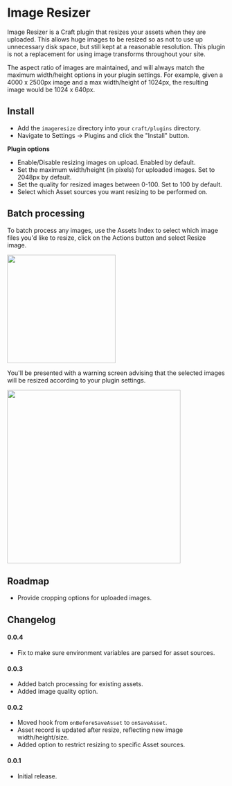 # Image Resizer

Image Resizer is a Craft plugin that resizes your assets when they are uploaded. This allows huge images to be resized so as not to use up unnecessary disk space, but still kept at a reasonable resolution. This plugin is not a replacement for using image transforms throughout your site.

The aspect ratio of images are maintained, and will always match the maximum width/height options in your plugin settings. For example, given a 4000 x 2500px image and a max width/height of 1024px, the resulting image would be 1024 x 640px.

## Install

- Add the `imageresize` directory into your `craft/plugins` directory.
- Navigate to Settings -> Plugins and click the "Install" button.

**Plugin options**

- Enable/Disable resizing images on upload. Enabled by default.
- Set the maximum width/height (in pixels) for uploaded images. Set to 2048px by default.
- Set the quality for resized images between 0-100. Set to 100 by default.
- Select which Asset sources you want resizing to be performed on.

## Batch processing

To batch process any images, use the Assets Index to select which image files you'd like to resize, click on the Actions button and select Resize image.

<img src="https://raw.githubusercontent.com/engram-design/ImageResizer/master/screenshots/elementactions.png" width="250" />

You'll be presented with a warning screen advising that the selected images will be resized according to your plugin settings.

<img src="https://raw.githubusercontent.com/engram-design/ImageResizer/master/screenshots/resizeelementaction.png" width="400" />


## Roadmap

- Provide cropping options for uploaded images.


## Changelog

#### 0.0.4

- Fix to make sure environment variables are parsed for asset sources.

#### 0.0.3

- Added batch processing for existing assets.
- Added image quality option.

#### 0.0.2

- Moved hook from `onBeforeSaveAsset` to `onSaveAsset`.
- Asset record is updated after resize, reflecting new image width/height/size.
- Added option to restrict resizing to specific Asset sources.

#### 0.0.1

- Initial release.
